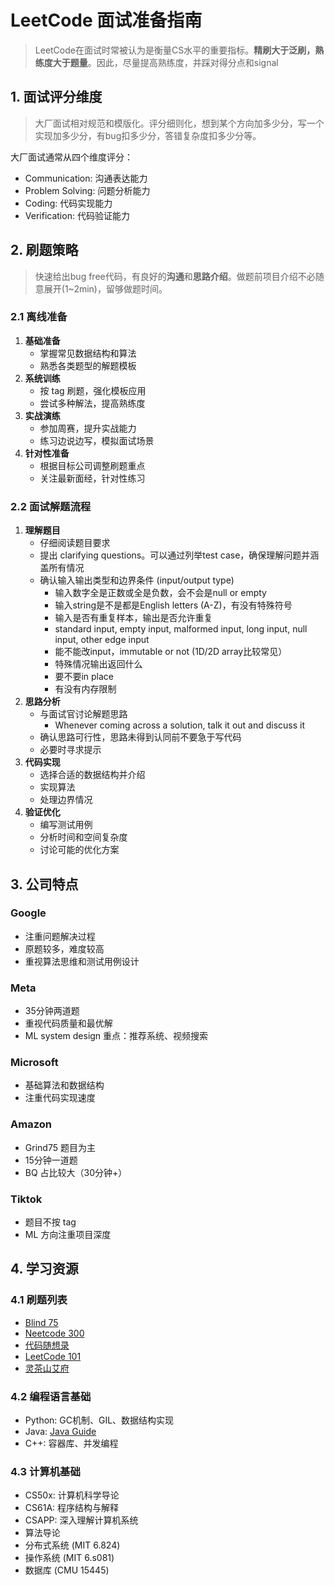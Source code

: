 # LeetCode 面试准备指南

> LeetCode在面试时常被认为是衡量CS水平的重要指标。**精刷大于泛刷，熟练度大于题量**。因此，尽量提高熟练度，并踩对得分点和signal

## 1. 面试评分维度
> 大厂面试相对规范和模版化。评分细则化，想到某个方向加多少分，写一个实现加多少分，有bug扣多少分，答错复杂度扣多少分等。

大厂面试通常从四个维度评分：
- Communication: 沟通表达能力
- Problem Solving: 问题分析能力
- Coding: 代码实现能力
- Verification: 代码验证能力

## 2. 刷题策略
> 快速给出bug free代码，有良好的**沟通**和**思路介绍**。做题前项目介绍不必随意展开(1~2min)，留够做题时间。

### 2.1 离线准备
1. **基础准备**
   - 掌握常见数据结构和算法
   - 熟悉各类题型的解题模板
2. **系统训练**
   - 按 tag 刷题，强化模板应用
   - 尝试多种解法，提高熟练度
3. **实战演练**
   - 参加周赛，提升实战能力
   - 练习边说边写，模拟面试场景
4. **针对性准备**
   - 根据目标公司调整刷题重点
   - 关注最新面经，针对性练习

### 2.2 面试解题流程

1. **理解题目**
   - 仔细阅读题目要求
   - 提出 clarifying questions。可以通过列举test case，确保理解问题并涵盖所有情况
   - 确认输入输出类型和边界条件 (input/output type)
     - 输入数字全是正数或全是负数，会不会是null or empty
     - 输入string是不是都是English letters (A-Z)，有没有特殊符号
     - 输入是否有重复样本，输出是否允许重复
     - standard input, empty input, malformed input, long input, null input, other edge input
     - 能不能改input，immutable or not (1D/2D array比较常见）
     - 特殊情况输出返回什么
     - 要不要in place
     - 有没有内存限制
2. **思路分析**
   - 与面试官讨论解题思路
     - Whenever coming across a solution, talk it out and discuss it
   - 确认思路可行性，思路未得到认同前不要急于写代码
   - 必要时寻求提示
3. **代码实现**
   - 选择合适的数据结构并介绍
   - 实现算法
   - 处理边界情况
4. **验证优化**
   - 编写测试用例
   - 分析时间和空间复杂度
   - 讨论可能的优化方案

## 3. 公司特点

### Google
- 注重问题解决过程
- 原题较多，难度较高
- 重视算法思维和测试用例设计

### Meta
- 35分钟两道题
- 重视代码质量和最优解
- ML system design 重点：推荐系统、视频搜索

### Microsoft
- 基础算法和数据结构
- 注重代码实现速度

### Amazon
- Grind75 题目为主
- 15分钟一道题
- BQ 占比较大（30分钟+）

### Tiktok
- 题目不按 tag
- ML 方向注重项目深度

## 4. 学习资源

### 4.1 刷题列表
- [Blind 75](https://leetcode.com/list/xi4ci4ig/)
- [Neetcode 300](https://neetcode.io/practice)
- [代码随想录](https://programmercarl.com/)
- [LeetCode 101](https://github.com/changgyhub/leetcode_101/)
- [灵茶山艾府](https://github.com/EndlessCheng)

### 4.2 编程语言基础
- Python: GC机制、GIL、数据结构实现
- Java: [Java Guide](https://javaguide.cn/home.html)
- C++: 容器库、并发编程

### 4.3 计算机基础
- CS50x: 计算机科学导论
- CS61A: 程序结构与解释
- CSAPP: 深入理解计算机系统
- 算法导论
- 分布式系统 (MIT 6.824)
- 操作系统 (MIT 6.s081)
- 数据库 (CMU 15445)
